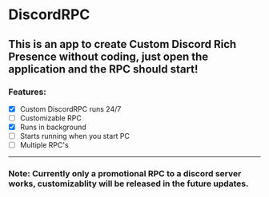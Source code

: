 # DiscordRPC
## This is an app to create Custom Discord Rich Presence without coding, just open the application and the RPC should start! 

### Features:
- [x] Custom DiscordRPC runs 24/7
- [ ] Customizable RPC
- [x] Runs in background
- [ ] Starts running when you start PC
- [ ] Multiple RPC's
---
### **Note: Currently only a promotional RPC to a discord server works, customizablity will be released in the future updates.**

